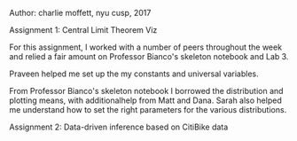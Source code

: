 Author: charlie moffett, nyu cusp, 2017

Assignment 1: Central Limit Theorem Viz

For this assignment, I worked with a number of peers throughout the week and relied a fair amount on 
Professor Bianco's skeleton notebook and Lab 3.

Praveen helped me set up the my constants and universal variables.

From Professor Bianco's skeleton notebook I borrowed the distribution and plotting means, with additionalhelp from Matt and Dana. Sarah also helped me understand how to set the right parameters for the various distributions.

Assignment 2: Data-driven inference based on CitiBike data
